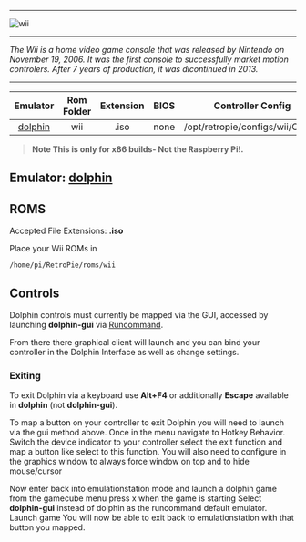 ***
![wii](https://cloud.githubusercontent.com/assets/10035308/18609217/13ac9b3a-7cba-11e6-990b-bf983afafbbc.png)
***
_The Wii is a home video game console that was released by Nintendo on November 19, 2006. It was the first console to successfully market motion controlers. After 7 years of production, it was dicontinued in 2013._
***

| Emulator | Rom Folder | Extension | BIOS |  Controller Config |
| :---: | :---: | :---: | :---: | :---: |
| [dolphin](https://github.com/dolphin-emu/dolphin.git) | wii  | .iso | none | /opt/retropie/configs/wii/Config |

> **Note This is only for x86 builds- Not the Raspberry Pi!.**

## Emulator: [dolphin](https://github.com/dolphin-emu/dolphin.git)

## ROMS

Accepted File Extensions: **.iso**

Place your Wii ROMs in
```
/home/pi/RetroPie/roms/wii
```
## Controls

Dolphin controls must currently be mapped via the GUI, accessed by launching **dolphin-gui** via [Runcommand](Runcommand).

From there there graphical client will launch and you can bind your controller in the Dolphin Interface as well as change settings.

### Exiting

To exit Dolphin via a keyboard use **Alt+F4** or additionally **Escape** available in **dolphin** (not **dolphin-gui**).

To map a button on your controller to exit Dolphin you will need to launch via the gui method above. 
Once in the menu navigate to Hotkey Behavior.  
Switch the device indicator to your controller
select the exit function and map a button like select to this function.
You will also need to configure in the graphics window to always force window on top and to hide mouse/cursor

Now enter back into emulationstation mode and launch a dolphin game from the gamecube menu
press x when the game is starting
Select **dolphin-gui** instead of dolphin as the runcommand default emulator.
Launch game
You will now be able to exit back to emulationstation with that button you mapped. 
